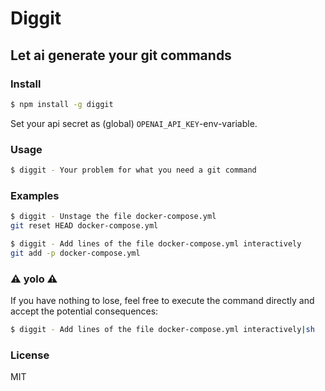 # Diggit
## Let ai generate your git commands

### Install

```sh
$ npm install -g diggit
```

Set your api secret as (global) `OPENAI_API_KEY`-env-variable.

### Usage

```sh
$ diggit - Your problem for what you need a git command
```

### Examples

```sh
$ diggit - Unstage the file docker-compose.yml
git reset HEAD docker-compose.yml
```

```sh
$ diggit - Add lines of the file docker-compose.yml interactively
git add -p docker-compose.yml
```

### ⚠️ yolo ⚠️

If you have nothing to lose, feel free to execute the command directly and accept the potential consequences:

```sh
$ diggit - Add lines of the file docker-compose.yml interactively|sh
```

### License

MIT
